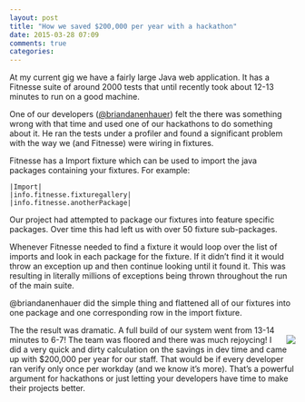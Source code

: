 ```yaml
---
layout: post
title: "How we saved $200,000 per year with a hackathon"
date: 2015-03-28 07:09
comments: true
categories:
---
```


At my current gig we have a fairly large Java web application. It has a Fitnesse suite of around 2000 tests that until recently took about 12-13 minutes to run on a good machine.

One of our developers (<a href="https://twitter.com/briandanenhauer">@briandanenhauer</a>) felt the there was something wrong with that time and used one of our hackathons to do something about it. He ran the tests under a profiler and found a significant problem with the way we (and Fitnesse) were wiring in fixtures.

Fitnesse has a Import fixture which can be used to import the java packages containing your fixtures. For example:

```
|Import|
|info.fitnesse.fixturegallery|
|info.fitnesse.anotherPackage|
```

Our project had attempted to package our fixtures into feature specific packages. Over time this had left us with over 50 fixture sub-packages.

Whenever Fitnesse needed to find a fixture it would loop over the list of imports and look in each package for the fixture. If it didn’t find it it would throw an exception up and then continue looking until it found it. This was resulting in literally millions of exceptions being thrown throughout the run of the main suite.

@briandanenhauer did the simple thing and flattened all of our fixtures into one package and one corresponding row in the import fixture.

The the result was dramatic. A full build of our system went from 13-14 minutes to 6-7! The team was floored and there was much rejoycing! <img src="/assets/images/rejoicing.gif" align="right" />
I did a very quick and dirty calculation on the savings in dev time and came up with $200,000 per year for our staff. That would be if every developer ran verify only once per workday (and we know it’s more).
That’s a powerful argument for hackathons or just letting your developers have time to make their projects better.
